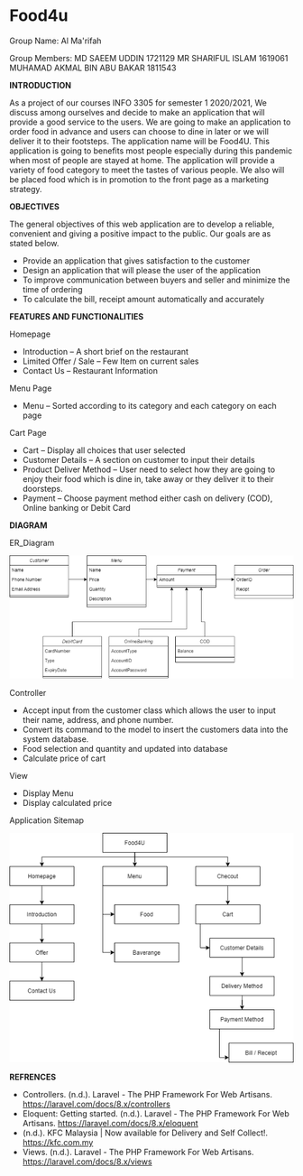 # Food4u

Group Name: Al Ma'rifah

Group Members:
MD SAEEM UDDIN 1721129
MR SHARIFUL ISLAM 1619061
MUHAMAD AKMAL BIN ABU BAKAR 1811543

**INTRODUCTION**

As a project of our courses INFO 3305 for semester 1 2020/2021, We discuss among ourselves and decide to make an application that will provide a good service to the users. We are going to make an application to order food in advance and users can choose to dine in later or we will deliver it to their footsteps. 
The application name will be Food4U. This application is going to benefits most people especially during this pandemic when most of people are stayed at home. The application will provide a variety of food category to meet the tastes of various people. We also will be placed food which is in promotion to the front page as a marketing strategy.

**OBJECTIVES**

The general objectives of this web application are to develop a reliable, convenient and giving a positive impact to the public. Our goals are as stated below.
- Provide an application that gives satisfaction to the customer
- Design an application that will please the user of the application
- To improve communication between buyers and seller and minimize the time of ordering
- To calculate the bill, receipt amount automatically and accurately


**FEATURES AND FUNCTIONALITIES**

Homepage
- Introduction – A short brief on the restaurant
- Limited Offer / Sale – Few Item on current sales
- Contact Us – Restaurant Information

Menu Page
- Menu – Sorted according to its category and each category on each page

Cart Page
- Cart – Display all choices that user selected
- Customer Details – A section on customer to input their details 
- Product Deliver Method – User need to select how they are going to enjoy their food which is dine in, take away or they deliver it to their doorsteps. 
- Payment – Choose payment method either cash on delivery (COD), Online banking or Debit Card


 **DIAGRAM**
 
ER_Diagram

![ERD](erd.png)

Controller 
   - Accept input from the customer class which allows the user to input their name, address, and phone number.
   - Convert its command to the model to insert the customers data into the system database.
   - Food selection and quantity and updated into database
   - Calculate price of cart
   
View
   - Display Menu
   - Display calculated price
   
Application Sitemap

![Sitemap](sitemap.png)
 
 **REFRENCES**
   - Controllers. (n.d.). Laravel - The PHP Framework For Web Artisans. https://laravel.com/docs/8.x/controllers
   - Eloquent: Getting started. (n.d.). Laravel - The PHP Framework For Web Artisans. https://laravel.com/docs/8.x/eloquent
   - (n.d.). KFC Malaysia | Now available for Delivery and Self Collect!. https://kfc.com.my
   - Views. (n.d.). Laravel - The PHP Framework For Web Artisans. https://laravel.com/docs/8.x/views
